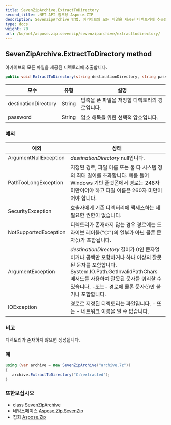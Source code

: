 ```yaml
---
title: SevenZipArchive.ExtractToDirectory
second_title: .NET API 참조용 Aspose.ZIP
description: SevenZipArchive 방법. 아카이브의 모든 파일을 제공된 디렉토리에 추출합니다.
type: docs
weight: 70
url: /ko/net/aspose.zip.sevenzip/sevenziparchive/extracttodirectory/
---
```

## SevenZipArchive.ExtractToDirectory method

아카이브의 모든 파일을 제공된 디렉토리에 추출합니다.

```csharp
public void ExtractToDirectory(string destinationDirectory, string password = null)
```

| 모수 | 유형 | 설명 |
| --- | --- | --- |
| destinationDirectory | String | 압축을 푼 파일을 저장할 디렉토리의 경로입니다. |
| password | String | 암호 해독을 위한 선택적 암호입니다. |

### 예외

| 예외 | 상태 |
| --- | --- |
| ArgumentNullException | *destinationDirectory* null입니다. |
| PathTooLongException | 지정된 경로, 파일 이름 또는 둘 다 시스템 정의 최대 길이를 초과합니다. 예를 들어 Windows 기반 플랫폼에서 경로는 248자 미만이어야 하고 파일 이름은 260자 미만이어야 합니다. |
| SecurityException | 호출자에게 기존 디렉터리에 액세스하는 데 필요한 권한이 없습니다. |
| NotSupportedException | 디렉토리가 존재하지 않는 경우 경로에는 드라이브 레이블("C:\")의 일부가 아닌 콜론 문자(:)가 포함됩니다. |
| ArgumentException | *destinationDirectory* 길이가 0인 문자열이거나 공백만 포함하거나 하나 이상의 잘못된 문자를 포함합니다. System.IO.Path.GetInvalidPathChars 메서드를 사용하여 잘못된 문자를 쿼리할 수 있습니다. -또는- 경로에 콜론 문자(:)만 붙거나 포함합니다. |
| IOException | 경로로 지정된 디렉토리는 파일입니다. - 또는 - 네트워크 이름을 알 수 없습니다. |

### 비고

디렉토리가 존재하지 않으면 생성됩니다.

### 예

```csharp
using (var archive = new SevenZipArchive("archive.7z")) 
{ 
   archive.ExtractToDirectory("C:\extracted");
}
```

### 또한보십시오

* class [SevenZipArchive](../)
* 네임스페이스 [Aspose.Zip.SevenZip](../../sevenziparchive/)
* 집회 [Aspose.Zip](../../../)


